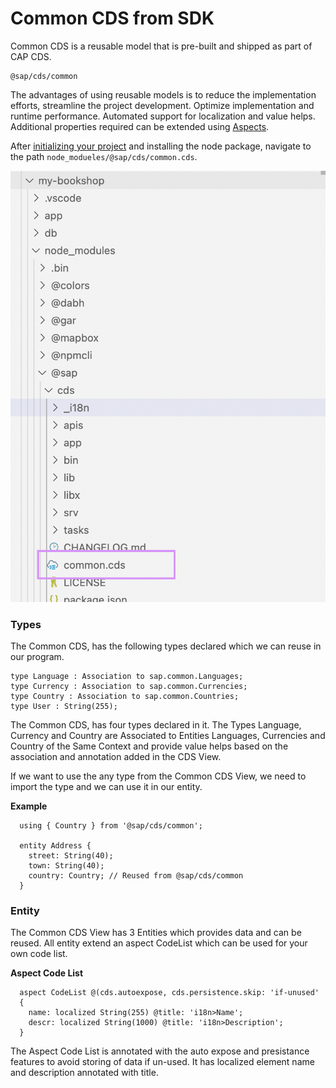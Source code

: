 # Common CDS from SDK

Common CDS is a reusable model that is pre-built and shipped as part of CAP CDS. 

```
@sap/cds/common
```

The advantages of using reusable models is to reduce the implementation efforts, streamline the project development. Optimize implementation and runtime performance. Automated support for localization and value helps. Additional properties required can be extended using [Aspects](aspect.md).

After [initializing your project](set-up-new-project.md) and installing the node package, navigate to the path ```node_modueles/@sap/cds/common.cds```.

<img src="./assets/images/path-to-common-cds.png" width="700" />


### Types

The Common CDS, has the following types declared which we can reuse in our program. 

```
type Language : Association to sap.common.Languages;
type Currency : Association to sap.common.Currencies;
type Country : Association to sap.common.Countries;
type User : String(255);
```

The Common CDS, has four types declared in it. 
The Types Language, Currency and Country are Associated to Entities Languages, Currencies and Country of the Same Context and provide value helps based on the association and annotation added in the CDS View. 

If we want to use the any type from the Common CDS View, we need to import the type and we can use it in our entity. 

**Example** 

```
  using { Country } from '@sap/cds/common';
  
  entity Address {
    street: String(40);
    town: String(40);
    country: Country; // Reused from @sap/cds/common
  }
```

### Entity

The Common CDS View has 3 Entities which provides data and can be reused. All entity extend an aspect CodeList which can be used for your own code list. 

**Aspect Code List** 
```
  aspect CodeList @(cds.autoexpose, cds.persistence.skip: 'if-unused'
  {
    name: localized String(255) @title: 'i18n>Name';
    descr: localized String(1000) @title: 'i18n>Description';
  }
```

The Aspect Code List is annotated with the auto expose and presistance features to avoid storing of data if un-used. 
It has localized element name and description annotated with title. 

